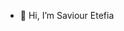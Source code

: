 - 👋 Hi, I’m Saviour Etefia


<!---
Savvy-sage/Savvy-sage is a ✨ special ✨ repository because its `README.md` (this file) appears on your GitHub profile.
You can click the Preview link to take a look at your changes.
--->
